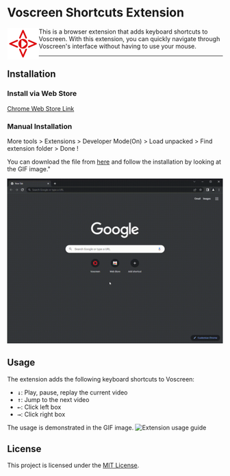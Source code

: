 # Voscreen Shortcuts Extension
<img align="left" width="74" height="74" src="./readme/voscreen-shortcuts.png">
This is a browser extension that adds keyboard shortcuts to Voscreen. With this extension, you can quickly navigate through Voscreen's interface without having to use your mouse.

---

## Installation

### Install via Web Store
[Chrome Web Store Link](https://chromewebstore.google.com/detail/hljbmfmjbgmbiijleifageapkipnlkma)

### Manual Installation
More tools > Extensions > Developer Mode(On) > Load unpacked > Find extension folder > Done !

You can download the file from <a href="https://github.com/taylanbildik/voscreen-shortcuts/releases/download/chrome-extension/Voscreen.Shortcuts.zip">here</a> and follow the installation by looking at the GIF image."

![Extension installation guide](./readme/install.gif)

## Usage

The extension adds the following keyboard shortcuts to Voscreen:

- <kbd>↓</kbd>: Play, pause, replay the current video
- <kbd>↑</kbd>: Jump to the next video
- <kbd>←</kbd>: Click left box
- <kbd>→</kbd>: Click right box

The usage is demonstrated in the GIF image.
![Extension usage guide](./readme/usage.gif)

## License

This project is licensed under the [MIT License](./LICENSE).
